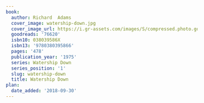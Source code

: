 ```yaml
---
book:
  author: Richard  Adams
  cover_image: watership-down.jpg
  cover_image_url: https://i.gr-assets.com/images/S/compressed.photo.goodreads.com/books/1405136931l/76620._SX98_.jpg
  goodreads: '76620'
  isbn10: 038039586X
  isbn13: '9780380395866'
  pages: '478'
  publication_year: '1975'
  series: Watership Down
  series_position: '1'
  slug: watership-down
  title: Watership Down
plan:
  date_added: '2018-09-30'
---
```

